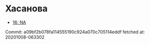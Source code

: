 # Хасанова
- [16: NA](16.md)

Commit: a09bf2b078fa114555190c924a070c705114eddf
 fetched at: 20201008-063302
